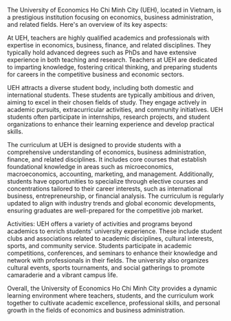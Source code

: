 The University of Economics Ho Chi Minh City (UEH), located in Vietnam, is a prestigious institution focusing on economics, business administration, and related fields. Here's an overview of its key aspects:

At UEH, teachers are highly qualified academics and professionals with expertise in economics, business, finance, and related disciplines. They typically hold advanced degrees such as PhDs and have extensive experience in both teaching and research. Teachers at UEH are dedicated to imparting knowledge, fostering critical thinking, and preparing students for careers in the competitive business and economic sectors.

UEH attracts a diverse student body, including both domestic and international students. These students are typically ambitious and driven, aiming to excel in their chosen fields of study. They engage actively in academic pursuits, extracurricular activities, and community initiatives. UEH students often participate in internships, research projects, and student organizations to enhance their learning experience and develop practical skills.

The curriculum at UEH is designed to provide students with a comprehensive understanding of economics, business administration, finance, and related disciplines. It includes core courses that establish foundational knowledge in areas such as microeconomics, macroeconomics, accounting, marketing, and management. Additionally, students have opportunities to specialize through elective courses and concentrations tailored to their career interests, such as international business, entrepreneurship, or financial analysis. The curriculum is regularly updated to align with industry trends and global economic developments, ensuring graduates are well-prepared for the competitive job market.

Activities: UEH offers a variety of activities and programs beyond academics to enrich students' university experience. These include student clubs and associations related to academic disciplines, cultural interests, sports, and community service. Students participate in academic competitions, conferences, and seminars to enhance their knowledge and network with professionals in their fields. The university also organizes cultural events, sports tournaments, and social gatherings to promote camaraderie and a vibrant campus life.

Overall, the University of Economics Ho Chi Minh City provides a dynamic learning environment where teachers, students, and the curriculum work together to cultivate academic excellence, professional skills, and personal growth in the fields of economics and business administration.
